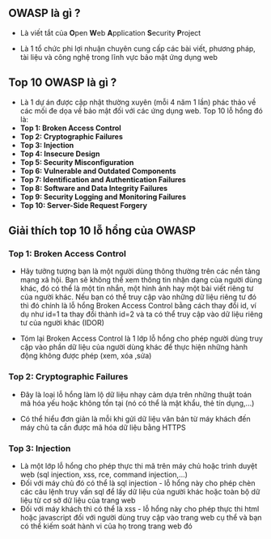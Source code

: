 ## OWASP là gì ?
- Là viết tắt của **O**pen **W**eb **A**pplication **S**ecurity **P**roject

- Là 1 tổ chức phi lợi nhuận chuyên cung cấp các bài viết, phương pháp, tài liệu và công nghệ trong lĩnh vực bảo mật ứng dụng web
## Top 10 OWASP là gì ?
- Là 1 dự án được cập nhật thường xuyên (mỗi 4 năm 1 lần) phác thảo về các mối đe dọa về bảo mật đối với các ứng dụng web. Top 10 lỗ hổng đó là: 
- **Top 1: Broken Access Control**
- **Top 2: Cryptographic Failures**
- **Top 3: Injection**
- **Top 4: Insecure Design**
- **Top 5: Security Misconfiguration**
- **Top 6: Vulnerable and Outdated Components**
- **Top 7: Identification and Authentication Failures**
- **Top 8: Software and Data Integrity Failures**
- **Top 9: Security Logging and Monitoring Failures**
- **Top 10: Server-Side Request Forgery**
## Giải thích top 10 lỗ hổng của OWASP
### Top 1: Broken Access Control
- Hãy tưởng tượng bạn là một người dùng thông thường trên các nền tảng mạng xã hội. Bạn sẽ không thể xem thông tin nhận dạng của người dùng khác, đó có thể là một tin nhắn, một hình ảnh hay một bài viết riêng tư của người khác. Nếu bạn có thể truy cập vào những dữ liệu riêng tư đó thì đó chính là lỗ hổng Broken Access Control bằng cách thay đổi id, ví dụ như id=1 ta thay đổi thành id=2 và ta có thể truy cập vào dữ liệu riêng tư của người khác (IDOR)

- Tóm lại Broken Access Control là 1 lớp lỗ hổng cho phép người dùng truy cập vào phần dữ liệu của người dùng khác để thực hiện những hành động không được phép (xem, xóa ,sửa)  
### Top 2: Cryptographic Failures
- Đây là loại lỗ hổng làm lộ dữ liệu nhạy cảm dựa trên những thuật toán mã hóa yếu hoặc không tồn tại (nó có thể là mật khẩu, thẻ tín dụng,...)

- Có thể hiểu đơn giản là mỗi khi gửi dữ liệu văn bản từ máy khách đến máy chủ ta cần được mã hóa dữ liệu bằng HTTPS    
### Top 3: Injection
- Là một lớp lỗ hổng cho phép thực thi mã trên máy chủ hoặc trình duyệt web (sql injection, xss, rce, command injection,...)
- Đối với máy chủ đó có thể là sql injection - lỗ hổng này cho phép chèn các câu lệnh truy vấn sql để lấy dữ liệu của người khác hoặc toàn bộ dữ liệu từ cơ sở dữ liệu của trang web
- Đối với máy khách thì có thể là xss - lỗ hổng này cho phép thực thi html hoặc javascript đối với người dùng truy cập vào trang web cụ thể và bạn có thể kiếm soát hành vi của họ trong trang web đó
